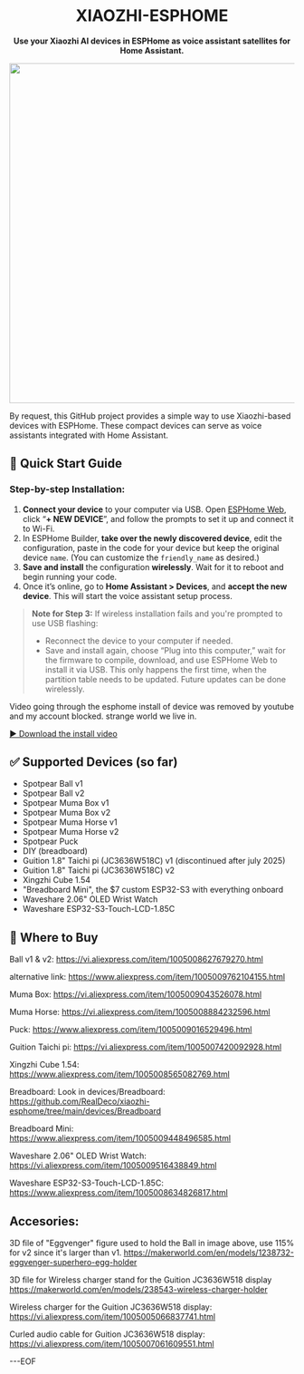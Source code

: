 <div align="center">

# XIAOZHI-ESPHOME

**Use your Xiaozhi AI devices in ESPHome as voice assistant satellites for Home Assistant.**

<img width="600" src="https://github.com/user-attachments/assets/b66981ab-cdde-4507-821a-26e8d3c57ad6" />

</div>


By request, this GitHub project provides a simple way to use Xiaozhi-based devices with ESPHome. These compact devices can serve as voice assistants integrated with Home Assistant.

## 🚀 Quick Start Guide

### Step-by-step Installation:

1. **Connect your device** to your computer via USB. Open [ESPHome Web](https://web.esphome.io), click “**+ NEW DEVICE**”, and follow the prompts to set it up and connect it to Wi-Fi.
2. In ESPHome Builder, **take over the newly discovered device**, edit the configuration, paste in the code for your device but keep the original device `name`. (You can customize the `friendly_name` as desired.)
3. **Save and install** the configuration **wirelessly**. Wait for it to reboot and begin running your code.
4. Once it’s online, go to **Home Assistant > Devices**, and **accept the new device**. This will start the voice assistant setup process.

> **Note for Step 3:**
> If wireless installation fails and you're prompted to use USB flashing:
>
> * Reconnect the device to your computer if needed.
> * Save and install again, choose “Plug into this computer,” wait for the firmware to compile, download, and use ESPHome Web to install it via USB.
>   This only happens the first time, when the partition table needs to be updated. Future updates can be done wirelessly.

Video going through the esphome install of device was removed by youtube and my account blocked. strange world we live in.

[▶️ Download the install video](https://github.com/RealDeco/xiaozhi-esphome/raw/main/install-xiaozhi-esphome.mp4?raw=true)


## ✅ Supported Devices (so far)

* Spotpear Ball v1
* Spotpear Ball v2
* Spotpear Muma Box v1
* Spotpear Muma Box v2
* Spotpear Muma Horse v1
* Spotpear Muma Horse v2
* Spotpear Puck
* DIY (breadboard)
* Guition 1.8" Taichi pi (JC3636W518C) v1 (discontinued after july 2025)
* Guition 1.8" Taichi pi (JC3636W518C) v2
* Xingzhi Cube 1.54
* "Breadboard Mini", the $7 custom ESP32-S3 with everything onboard
* Waveshare 2.06" OLED Wrist Watch
* Waveshare ESP32-S3-Touch-LCD-1.85C
## 🛒 Where to Buy

Ball v1 & v2: https://vi.aliexpress.com/item/1005008627679270.html

alternative link: https://www.aliexpress.com/item/1005009762104155.html

Muma Box: https://vi.aliexpress.com/item/1005009043526078.html

Muma Horse: https://vi.aliexpress.com/item/1005008884232596.html

Puck: https://www.aliexpress.com/item/1005009016529496.html

Guition Taichi pi: https://vi.aliexpress.com/item/1005007420092928.html

Xingzhi Cube 1.54: https://www.aliexpress.com/item/1005008565082769.html

Breadboard: Look in devices/Breadboard: https://github.com/RealDeco/xiaozhi-esphome/tree/main/devices/Breadboard

Breadboard Mini: https://www.aliexpress.com/item/1005009448496585.html

Waveshare 2.06" OLED Wrist Watch: https://vi.aliexpress.com/item/1005009516438849.html

Waveshare ESP32-S3-Touch-LCD-1.85C: https://www.aliexpress.com/item/1005008634826817.html

## Accesories:

3D file of "Eggvenger" figure used to hold the Ball in image above, use 115% for v2 since it's larger than v1.
https://makerworld.com/en/models/1238732-eggvenger-superhero-egg-holder

3D file for Wireless charger stand for the Guition JC3636W518 display
https://makerworld.com/en/models/238543-wireless-charger-holder

Wireless charger for the Guition JC3636W518 display: https://vi.aliexpress.com/item/1005005066837741.html

Curled audio cable for Guition JC3636W518 display: https://vi.aliexpress.com/item/1005007061609551.html

---EOF

